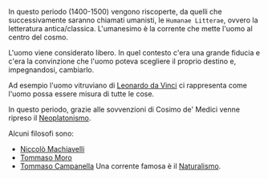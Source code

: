 In questo periodo (1400-1500) vengono riscoperte, da quelli che successivamente saranno chiamati umanisti, le `Humanae Litterae`, ovvero la letteratura antica/classica.
L'umanesimo è la corrente che mette l'uomo al centro del cosmo.

L'uomo viene considerato libero. In quel contesto c'era una grande fiducia e c'era la convinzione che l'uomo poteva scegliere il proprio destino e, impegnandosi, cambiarlo.

Ad esempio l'uomo vitruviano di [Leonardo da Vinci](../../Arte/Rinascimento%20Maturo/Leonardo%20da%20Vinci/Leonardo%20da%20Vinci.md) ci rappresenta come l'uomo possa essere misura di tutte le cose.

In questo periodo, grazie alle sovvenzioni di Cosimo de' Medici venne ripreso il [Neoplatonismo](../Platone/Neoplatonismo/Neoplatonismo.md).

Alcuni filosofi sono:
- [Niccolò Machiavelli](Niccolò%20Machiavelli.md)
- [Tommaso Moro](Tommaso%20Moro.md)
- [Tommaso Campanella](Tommaso%20Campanella.md)
Una corrente famosa è il [Naturalismo](Il%20Naturalismo.md).